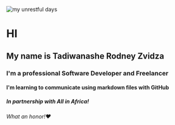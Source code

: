 ![my unrestful days](https://unsplash.com/photos/black-android-smartphone-vXInUOv1n84)
# HI
## My name is Tadiwanashe Rodney Zvidza
### I'm a professional Software Developer and Freelancer
#### I'm learning to communicate using markdown files with GitHub
##### In partnership with All in Africa!
###### What an honor!❤️
